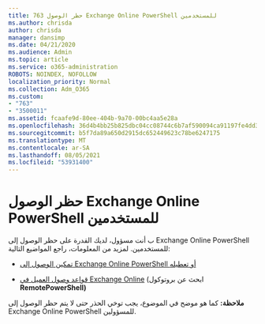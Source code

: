 ```yaml
---
title: 763 حظر الوصول Exchange Online PowerShell للمستخدمين
ms.author: chrisda
author: chrisda
manager: dansimp
ms.date: 04/21/2020
ms.audience: Admin
ms.topic: article
ms.service: o365-administration
ROBOTS: NOINDEX, NOFOLLOW
localization_priority: Normal
ms.collection: Adm_O365
ms.custom:
- "763"
- "3500011"
ms.assetid: fcaafe9d-80ee-404b-9a70-00bc4aa5e28a
ms.openlocfilehash: 36d4b4bb25b825dbc04cc08744c6b7af590094ca91197fe4dd3d3a92c653cb0a
ms.sourcegitcommit: b5f7da89a650d2915dc652449623c78be6247175
ms.translationtype: MT
ms.contentlocale: ar-SA
ms.lasthandoff: 08/05/2021
ms.locfileid: "53931400"
---
```

# <a name="blocking-exchange-online-powershell-access-for-users"></a>حظر الوصول Exchange Online PowerShell للمستخدمين
ب أنت مسؤول، لديك القدرة على حظر الوصول إلى Exchange Online PowerShell للمستخدمين. لمزيد من المعلومات، راجع المواضيع التالية:

- [تمكين الوصول إلى Exchange Online PowerShell أو تعطيله](https://docs.microsoft.com/powershell/exchange/exchange-online/disable-access-to-exchange-online-powershell)

- [قواعد وصول العميل في Exchange Online](https://technet.microsoft.com/library/mt842508.aspx) (ابحث عن بروتوكول **RemotePowerShell)** 

**ملاحظة:** كما هو موضح في الموضوع، يجب توخي الحذر حتى لا يتم حظر الوصول إلى Exchange Online PowerShell للمسؤولين.
